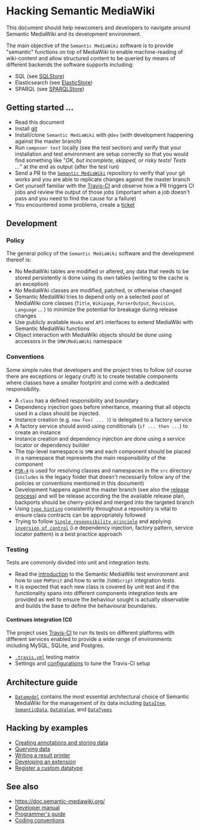 # Hacking Semantic MediaWiki

This document should help newcomers and developers to navigate around Semantic MediaWiki and its development environment.

The main objective of the `Semantic MediaWiki` software is to provide "semantic" functions on top of MediaWiki to enable machine-reading of wiki-content and allow structured content to be queried by means of different backends the software supports including:

- SQL (see [SQLStore](https://github.com/SemanticMediaWiki/SemanticMediaWiki/blob/master/src/SQLStore/README.md))
- Elasticsearch (see [ElasticStore](https://github.com/SemanticMediaWiki/SemanticMediaWiki/blob/master/src/Elastic/README.md))
- SPARQL (see [SPARQLStore](https://github.com/SemanticMediaWiki/SemanticMediaWiki/blob/master/src/SPARQLStore/README.md))

## Getting started ...

- Read this document
- Install [git](https://www.semantic-mediawiki.org/wiki/Help:Using_Git)
- Install/clone `Semantic MediaWiki` with `@dev` (with development happening against the master branch)
- Run `composer test` locally (see the test section) and verify that your installation and test environment are setup correctly so that you would find something like "_OK, but incomplete, skipped, or risky tests! Tests ..._" at the end as output (after the test run)
- Send a PR to the [`Semantic MediaWiki`](https://github.com/SemanticMediaWiki/SemanticMediaWiki/) repository to verify that your git works and you are able to replicate changes against the master branch
- Get yourself familiar with the [Travis-CI](https://travis-ci.org/SemanticMediaWiki/SemanticMediaWiki) and observe how a PR triggers CI jobs and review the output of those jobs (important when a job doesn't pass and you need to find the cause for a failure)
- You encountered some problems, create a [ticket](https://github.com/SemanticMediaWiki/SemanticMediaWiki/issues/new)

## Development

### Policy

The general policy of the `Semantic MediaWiki` software and the development thereof is:

- No MediaWiki tables are modified or altered, any data that needs to be stored persistently is done using its own tables (writing to the cache is an exception)
- No MediaWiki classes are modified, patched, or otherwise changed
- Semantic MediaWiki tries to depend only on a selected pool of MediaWiki core classes (`Title`, `Wikipage`, `ParserOutput`, `Revision`, `Language` ... ) to minimize the potential for breakage during release changes
- Use publicly available `Hooks` and `API` interfaces to extend MediaWiki with Semantic MediaWiki functions
- Object interaction with MediaWiki objects should be done using accessors in the `SMW\MediaWiki` namespace

### Conventions

Some simple rules that developers and the project tries to follow (of course there are exceptions or legacy cruft) is to create testable components where  classes have a smaller footprint and come with a dedicated responsibility.

- A `class` has a defined responsibility and boundary
- Dependency injection goes before inheritance, meaning that all objects used in a class should be injected.
- Instance creation (e.g. `new Foo( ... )`) is delegated to a factory service
- A factory service should avoid using conditionals (`if ... then ...`) to create an instance
- Instance creation and dependency injection are done using a service locator or dependency builder
- The top-level namespace is `SMW` and each component should be placed in a namespace that represents the main responsibility of the component
- [`PSR-4`](https://www.php-fig.org/psr/psr-4/) is used for resolving classes and namespaces in the `src` directory (`includes` is the legacy folder that doesn't necessarily follow any of the policies or conventions mentioned in this document)
- Development happens against the master branch (see also the [release process](https://www.semantic-mediawiki.org/wiki/Release_process)) and will be release according the the available release plan, backports should be cherry-picked and merged into the targeted branch
- Using [`type hinting`](http://php.net/manual/en/language.oop5.typehinting.php) consistently throughout a repository is vital to ensure class contracts can be appropriately followed
- Trying to follow [`Single responsibility principle`](https://en.wikipedia.org/wiki/Single_responsibility_principle) and applying [`inversion of control`](https://en.wikipedia.org/wiki/Inversion_of_control) (i.e dependency injection, factory pattern, service locator pattern) is a best practice approach

### Testing

Tests are commonly divided into unit and integration tests.

- Read the [introduction](https://github.com/SemanticMediaWiki/SemanticMediaWiki/blob/master/tests/README.md) to the Semantic MediaWiki test environment and how to use `PHPUnit` and how to write `JSONScript` integration tests
- It is expected that each new class is covered by unit test and if the functionality spans into different components integration tests are provided as well to ensure the behaviour sought is actually observable and builds the base to define the behavioural boundaries.

#### Continues integration (CI)

The project uses [Travis-CI](https://travis-ci.org/SemanticMediaWiki/SemanticMediaWiki) to run its tests on different platforms with different services enabled to provide a wide range of  environments including MySQL, SQLite, and Postgres.

- [`.travis.yml`](https://github.com/SemanticMediaWiki/SemanticMediaWiki/blob/master/.travis.yml) testing matrix
- Settings and [configurations](https://github.com/SemanticMediaWiki/SemanticMediaWiki/blob/master/tests/travis/README.md) to tune the Travis-CI setup

## Architecture guide

- [`Datamodel`][datamodel] contains the most essential architectural choice of Semantic MediaWiki for the management of its data including [`DataItem`][dataitem], [`SemanticData`][semanticdata], [`DataValue`][datavalue], and [`DataTypes`][datatype]

## Hacking by examples

- [Creating annotations and storing data](https://github.com/SemanticMediaWiki/SemanticMediaWiki/blob/master/docs/architecture/storing.annotations.md)
- [Querying data](https://github.com/SemanticMediaWiki/SemanticMediaWiki/blob/master/docs/architecture/querying.data.md)
- [Writing a result printer](https://github.com/SemanticMediaWiki/SemanticMediaWiki/blob/master/docs/architecture/writing.resultprinter.md)
- [Developing an extension](https://github.com/SemanticMediaWiki/SemanticMediaWiki/blob/master/docs/architecture/developing.extension.md)
- [Register a custom datatype][datatype]

## See also

- https://doc.semantic-mediawiki.org/
- [Developer manual](https://www.semantic-mediawiki.org/wiki/Help:Developer_manual)
- [Programmer's guide](https://www.semantic-mediawiki.org/wiki/Help:Programmer%27s_guide)
- [Coding conventions](https://github.com/SemanticMediaWiki/SemanticMediaWiki/blob/master/docs/architecture/coding.conventions.md)

[datamodel]:https://github.com/SemanticMediaWiki/SemanticMediaWiki/blob/master/docs/architecture/datamodel.md
[dataitem]:https://github.com/SemanticMediaWiki/SemanticMediaWiki/blob/master/docs/architecture/datamodel.dataitem.md
[semanticdata]:https://github.com/SemanticMediaWiki/SemanticMediaWiki/blob/master/docs/architecture/datamodel.semanticdata.md
[datavalue]:https://github.com/SemanticMediaWiki/SemanticMediaWiki/blob/master/docs/architecture/datamodel.datavalue.md
[datatype]:https://github.com/SemanticMediaWiki/SemanticMediaWiki/blob/master/docs/architecture/datamodel.datatype.md
